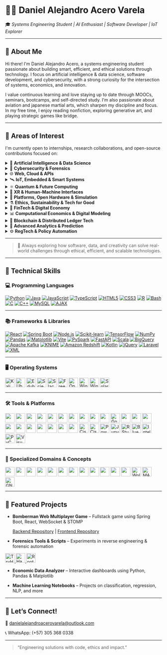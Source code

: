 # 👨‍💻 Daniel Alejandro Acero Varela

🎓 *Systems Engineering Student | AI Enthusiast | Software Developer | IoT Explorer*

---

## 🚀 About Me

Hi there! I'm Daniel Alejandro Acero, a systems engineering student passionate about building smart, efficient, and ethical solutions through technology. I focus on artificial intelligence & data science, software development, and cybersecurity, with a strong curiosity for the intersection of systems, economics, and innovation.

I value continuous learning and love staying up to date through MOOCs, seminars, bootcamps, and self-directed study. I'm also passionate about aviation and japanese martial arts, which sharpen my discipline and focus. In my free time, I enjoy reading nonfiction, exploring generative art, and playing strategic games like bridge.

---

## 🔭 Areas of Interest

I'm currently open to internships, research collaborations, and open-source contributions focused on:

<details>
<summary>🤖 <strong>Artificial Intelligence & Data Science</strong></summary>

- Machine/Deep Learning, NLP, Generative AI, XAI  
- Real-Time Analytics, Big Data, Dashboards  
- Federated Learning, TinyML, Reinforcement Learning  

</details>

<details>
<summary>🔐 <strong>Cybersecurity & Forensics</strong></summary>

- Ethical Hacking, Digital Forensics, Threat Intelligence  
- Zero Trust, SMPC, Post-Quantum Cryptography  
- Secure Boot, TPM, Enclaves, PUFs  

</details>

<details>
<summary>🌐 <strong>Web, Cloud & APIs</strong></summary>

- Fullstack (React, Spring Boot, Node.js)  
- JAMstack, Serverless, GraphQL, STOMP/WebSocket  
- Web3, Edge Architectures, API-first Development  

</details>

<details>
<summary>🛰️ <strong>IoT, Embedded & Smart Systems</strong></summary>

- AIoT, Wearables, LPWAN (LoRa, NB-IoT), Smart Cities  
- Embedded ML (MicroPython, EdgeTPU, Jetson), Power Electronics  
- Reconfigurable Hardware, FPGAs, CPS, MEMS/NEMS  

</details>

<details>
<summary>⚛️ <strong>Quantum & Future Computing</strong></summary>

- Quantum Algorithms, Qiskit, Cirq, IBM Q  
- Hybrid Quantum-Classical Systems, PIM, Memristors  
- Quantum-safe Crypto, QKD, Topological Materials  

</details>

<details>
<summary>🧠 <strong>XR & Human-Machine Interfaces</strong></summary>

- AR/VR, Spatial Computing, Eye/Gesture Tracking  
- Brain-Computer Interfaces (BCI), Neuromorphic AI  
- Mixed Reality, Natural User Interfaces (NUI)  

</details>

<details>
<summary>🧩 <strong>Platforms, Open Hardware & Simulation</strong></summary>

- Raspberry Pi, Jetson Orin, Arduino Portenta, ESP32-S3  
- Simulink/HDL Coder, SystemC, Vivado, PYNQ  
- FreeRTOS, Zephyr, RIOT OS, Yocto Project  

</details>

<details>
<summary>⚗️ <strong>Ethics, Sustainability & Tech for Good</strong></summary>

- Responsible AI, Green Computing, Inclusive Design  
- Open Knowledge, Accessible Tech, Education & Social Impact  
- Cross-disciplinary Innovation (AI + Economics + Policy)  

</details>

<details>
<summary>💸 <strong>FinTech & Digital Economy</strong></summary>

- Cryptocurrencies, Stablecoins, CBDCs  
- DeFi, Smart Contracts, Tokenization (NFTs)  
- Robo-Advisors, Algorithmic Trading, Financial Inclusion  

</details>

<details>
<summary>📊 <strong>Computational Economics & Digital Modeling</strong></summary>

- DSGE Models, Econometrics, Agent-Based Simulation  
- Digital Twin Economies, Open Macroeconomic Models  
- Behavioral Modeling via Data Science & AI  

</details>

<details>
<summary>🔗 <strong>Blockchain & Distributed Ledger Tech</strong></summary>

- Blockchain for Supply Chains, Identity, GovTech  
- Zero-Knowledge Proofs (ZKP), DAOs, Decentralized Governance  
- Web3 Protocols, Interoperability & Trust Frameworks  

</details>

<details>
<summary>🧮 <strong>Advanced Analytics & Prediction</strong></summary>

- Time-Series Forecasting, Anomaly Detection  
- Real-Time Data Pipelines, Event-Driven Economies  
- Decision Intelligence Systems, Digital Experimentation  

</details>

<details>
<summary>⚙️ <strong>RegTech & Policy Automation</strong></summary>

- Regulatory Sandboxes, Compliance-as-Code  
- AI for Policy Evaluation, Smart Regulation Systems  
- Digital Identity, Privacy Engineering, LegalTech  

</details>

---

> 🧹 Always exploring how software, data, and creativity can solve real-world challenges through ethical, efficient, and scalable technologies.

---
## 🧐 Technical Skills

### 💻 Programming Languages

[![Python](https://img.shields.io/badge/Python-3776AB?logo=python&logoColor=white)](https://www.python.org/)
[![Java](https://img.shields.io/badge/Java-007396?logo=java&logoColor=white)](https://www.java.com/)
[![JavaScript](https://img.shields.io/badge/JavaScript-F7DF1E?logo=javascript&logoColor=black)](https://developer.mozilla.org/docs/Web/JavaScript)
[![TypeScript](https://img.shields.io/badge/TypeScript-3178C6?logo=typescript&logoColor=white)](https://www.typescriptlang.org/)
[![HTML5](https://img.shields.io/badge/HTML5-E34F26?logo=html5&logoColor=white)](https://developer.mozilla.org/docs/Web/Guide/HTML/HTML5)
[![CSS3](https://img.shields.io/badge/CSS3-1572B6?logo=css3&logoColor=white)](https://developer.mozilla.org/docs/Web/CSS)
[![R](https://img.shields.io/badge/R-276DC3?logo=r&logoColor=white)](https://www.r-project.org/)
[![Bash](https://img.shields.io/badge/Bash-4EAA25?logo=gnu-bash&logoColor=white)](https://www.gnu.org/software/bash/)
[![C](https://img.shields.io/badge/C-00599C?logo=c&logoColor=white)](https://en.wikipedia.org/wiki/C_(programming_language))
[![C++](https://img.shields.io/badge/C++-00599C?logo=c%2B%2B&logoColor=white)](https://isocpp.org/)
[![MySQL](https://img.shields.io/badge/SQL-4479A1?logo=mysql&logoColor=white)](https://www.mysql.com/)
[![AJAX](https://img.shields.io/badge/AJAX-0A0A0A?logo=javascript&logoColor=white)](https://developer.mozilla.org/en-US/docs/Web/Guide/AJAX)

---

### 📚 Frameworks & Libraries

[![React](https://img.shields.io/badge/React-20232A?logo=react&logoColor=61DAFB)](https://reactjs.org/)
[![Spring Boot](https://img.shields.io/badge/Spring_Boot-6DB33F?logo=spring&logoColor=white)](https://spring.io/projects/spring-boot)
[![Node.js](https://img.shields.io/badge/Node.js-339933?logo=node.js&logoColor=white)](https://nodejs.org/)
[![Scikit-learn](https://img.shields.io/badge/Scikit--learn-F7931E?logo=scikit-learn&logoColor=white)](https://scikit-learn.org/)
[![TensorFlow](https://img.shields.io/badge/TensorFlow-FF6F00?logo=tensorflow&logoColor=white)](https://www.tensorflow.org/)
[![NumPy](https://img.shields.io/badge/NumPy-013243?logo=numpy&logoColor=white)](https://numpy.org/)
[![Pandas](https://img.shields.io/badge/Pandas-150458?logo=pandas&logoColor=white)](https://pandas.pydata.org/)
[![Matplotlib](https://img.shields.io/badge/Matplotlib-11557C?logo=matplotlib&logoColor=white)](https://matplotlib.org/)
[![Vite](https://img.shields.io/badge/Vite-646CFF?logo=vite&logoColor=white)](https://vitejs.dev/)
[![PySpark](https://img.shields.io/badge/Apache_Spark-FDEE21?logo=apachespark&logoColor=black)](https://spark.apache.org/)
[![FastAPI](https://img.shields.io/badge/FastAPI-009688?logo=fastapi&logoColor=white)](https://fastapi.tiangolo.com/)
[![Scala](https://img.shields.io/badge/Scala-DC322F?logo=scala&logoColor=white)](https://www.scala-lang.org/)
[![BigQuery](https://img.shields.io/badge/Google_BigQuery-4285F4?logo=googlebigquery&logoColor=white)](https://cloud.google.com/bigquery)
[![Apache Kafka](https://img.shields.io/badge/Apache_Kafka-231F20?logo=apachekafka&logoColor=white)](https://kafka.apache.org/)
[![KNIME](https://img.shields.io/badge/KNIME-FFCC00?logo=knime&logoColor=black)](https://www.knime.com/)
[![Amazon Redshift](https://img.shields.io/badge/Amazon_Redshift-8C4FFF?logo=amazon-redshift&logoColor=white)](https://aws.amazon.com/redshift/)
[![Kotlin](https://img.shields.io/badge/Kotlin-7F52FF?logo=kotlin&logoColor=white)](https://kotlinlang.org/)
[![jQuery](https://img.shields.io/badge/jQuery-0769AD?logo=jquery&logoColor=white)](https://jquery.com/)
[![Laravel](https://img.shields.io/badge/Laravel-FF2D20?logo=laravel&logoColor=white)](https://laravel.com/)
[![XML](https://img.shields.io/badge/XML-FF6600?logo=w3c&logoColor=white)](https://www.w3.org/XML/)

---

### 🖥️ Operating Systems
<p align="left">
  <img src="https://img.shields.io/badge/Kali_Linux-557C94?logo=kalilinux&logoColor=white" title="Kali Linux" height="30"/>
  <img src="https://img.shields.io/badge/Ubuntu-E95420?logo=ubuntu&logoColor=white" title="Ubuntu" height="30"/>
  <img src="https://img.shields.io/badge/Edubuntu-E95420?logo=ubuntu&logoColor=white" title="Edubuntu" height="30"/>
  <img src="https://img.shields.io/badge/Scientific_Linux-2B3A42?logo=redhat&logoColor=white" title="Scientific Linux" height="30"/>
  <img src="https://img.shields.io/badge/Slackware-000000?logo=slackware&logoColor=white" title="Slackware Linux" height="30"/>
  <img src="https://img.shields.io/badge/FreeBSD-AB2B28?logo=freebsd&logoColor=white" title="FreeBSD" height="30"/>
  <img src="https://img.shields.io/badge/OpenBSD-F7D708?logo=openbsd&logoColor=black" title="OpenBSD" height="30"/>
  <img src="https://img.shields.io/badge/Windows_Server_(GUI)-0078D6?logo=windows&logoColor=white" title="Windows Server with GUI" height="30"/>
  <img src="https://img.shields.io/badge/Windows_Server_(Core)-0078D6?logo=windows&logoColor=white" title="Windows Server Core (no GUI)" height="30"/>
  <img src="https://img.shields.io/badge/Solaris-FFCC00?logo=sun&logoColor=black" title="Solaris OS" height="30"/>
</p>

---

### 🛠️ Tools & Platforms
<p align="left">
  <a href="https://git-scm.com/"><img src="https://img.shields.io/badge/Git-F05032?logo=git&logoColor=white" height="30"/></a>
  <a href="https://github.com"><img src="https://img.shields.io/badge/GitHub-181717?logo=github&logoColor=white" height="30"/></a>
  <a href="https://www.postgresql.org/"><img src="https://img.shields.io/badge/PostgreSQL-336791?logo=postgresql&logoColor=white" height="30"/></a>
  <a href="https://www.mongodb.com/"><img src="https://img.shields.io/badge/MongoDB-47A248?logo=mongodb&logoColor=white" height="30"/></a>
  <a href="https://mariadb.org/"><img src="https://img.shields.io/badge/MariaDB-003545?logo=mariadb&logoColor=white" height="30"/></a>
  <a href="https://www.docker.com/"><img src="https://img.shields.io/badge/Docker-2496ED?logo=docker&logoColor=white" height="30"/></a>
  <a href="https://www.virtualbox.org/"><img src="https://img.shields.io/badge/VirtualBox-183A61?logo=virtualbox&logoColor=white" height="30"/></a>
  <a href="https://www.postman.com/"><img src="https://img.shields.io/badge/Postman-FF6C37?logo=postman&logoColor=white" height="30"/></a>
  <a href="https://azure.microsoft.com/"><img src="https://img.shields.io/badge/Microsoft%20Azure-0078D4?logo=microsoft-azure&logoColor=white" height="30"/></a>
  <a href="https://aws.amazon.com/"><img src="https://img.shields.io/badge/AWS-232F3E?logo=amazon-aws&logoColor=white" height="30"/></a>
  <a href="https://cloud.google.com/"><img src="https://img.shields.io/badge/Google_Cloud-4285F4?logo=googlecloud&logoColor=white" title="Google Cloud" height="30"/></a>
  <a href="https://www.linux.org/"><img src="https://img.shields.io/badge/Linux-FCC624?logo=linux&logoColor=black" height="30"/></a>
  <a href="https://www.microsoft.com/windows"><img src="https://img.shields.io/badge/Windows-0078D6?logo=windows&logoColor=white" height="30"/></a>
  <a href="https://www.apple.com/macos/"><img src="https://img.shields.io/badge/macOS-000000?logo=apple&logoColor=white" height="30"/></a>
  <a href="https://www.android.com/"><img src="https://img.shields.io/badge/Android-3DDC84?logo=android&logoColor=white" height="30"/></a>
  <a href="https://www.latex-project.org/"><img src="https://img.shields.io/badge/LaTeX-008080?logo=latex&logoColor=white" height="30"/></a>
  <a href="https://www.overleaf.com/"><img src="https://img.shields.io/badge/Overleaf-47A141?logo=overleaf&logoColor=white" height="30"/></a>
  <a href="https://www.oracle.com/database/sqldeveloper/"><img src="https://img.shields.io/badge/Oracle-FF0000?logo=oracle&logoColor=white" height="30"/></a>
  <a href="https://www.microsoft.com/microsoft-365"><img src="https://img.shields.io/badge/Microsoft_Office-D83B01?logo=microsoft-office&logoColor=white" height="30"/></a>
  <a href="https://astah.net/"><img src="https://img.shields.io/badge/Astah_UML-1C1C1C?logo=uml&logoColor=white" height="30"/></a>
  <a href="https://www.markdownguide.org/"><img src="https://img.shields.io/badge/Markdown-000000?logo=markdown&logoColor=white" height="30"/></a>
  <a href="https://www.cisco.com/"><img src="https://img.shields.io/badge/Cisco-1BA0D7?logo=cisco&logoColor=white" title="Cisco" height="30"/></a>
  <a href="https://www.netacad.com/courses/packet-tracer"><img src="https://img.shields.io/badge/Packet_Tracer-1BA0D7?logo=cisco&logoColor=white" title="Cisco Packet Tracer" height="30"/></a>
  <a href="https://powerbi.microsoft.com/"><img src="https://img.shields.io/badge/Power_BI-F2C811?logo=powerbi&logoColor=black" title="Power BI" height="30"/></a>
  <a href="https://jupyter.org/"><img src="https://img.shields.io/badge/Jupyter_Notebook-F37626?logo=jupyter&logoColor=white" title="Jupyter Notebook" height="30"/></a>
  <a href="https://posit.co/download/rstudio-desktop/"><img src="https://img.shields.io/badge/RStudio-75AADB?logo=rstudio&logoColor=white" title="RStudio" height="30"/></a>
  <a href="https://www.bluej.org/"><img src="https://img.shields.io/badge/BlueJ-002147?logo=java&logoColor=white" title="BlueJ" height="30"/></a>
  <a href="https://www.jetbrains.com/idea/"><img src="https://img.shields.io/badge/IntelliJ_IDEA-000000?logo=intellijidea&logoColor=white" title="IntelliJ IDEA" height="30"/></a>
  <a href="https://www.jetbrains.com/pycharm/"><img src="https://img.shields.io/badge/PyCharm-000000?logo=pycharm&logoColor=white" title="PyCharm" height="30"/></a>
  <a href="https://code.visualstudio.com/"><img src="https://img.shields.io/badge/VS_Code-007ACC?logo=visualstudiocode&logoColor=white" title="Visual Studio Code" height="30"/></a>
</p>

--- 

### 🧪 Specialized Domains & Concepts

<p align="left">
  <a href="https://www.sympy.org"><img src="https://img.shields.io/badge/SymPy-3776AB?logo=python&logoColor=white" height="30"/></a>
  <a href="https://qiskit.org"><img src="https://img.shields.io/badge/Qiskit-000000?logo=ibm&logoColor=white" height="30"/></a>
  <a href="https://quantum-computing.ibm.com"><img src="https://img.shields.io/badge/IBM_Quantum-054ADA?logo=ibm&logoColor=white" height="30"/></a>
  <a href="https://www.scrum.org"><img src="https://img.shields.io/badge/Scrum-6DB33F?logo=jira&logoColor=white" height="30"/></a>
  <a href="https://kanbanize.com/kanban-resources/getting-started/what-is-kanban"><img src="https://img.shields.io/badge/Kanban-0052CC?logo=trello&logoColor=white" height="30"/></a>
  <a href="https://lean.org"><img src="https://img.shields.io/badge/Lean-003366?logo=leanpub&logoColor=white" height="30"/></a>
  <a href="https://www.strategyzer.com/canvas/business-model-canvas"><img src="https://img.shields.io/badge/Business_Model_Canvas-1C1C1C?logo=visualstudio&logoColor=white" height="30"/></a>
  <a href="https://chat.openai.com"><img src="https://img.shields.io/badge/ChatGPT-10A37F?logo=openai&logoColor=white" height="30"/></a>
  <a href="https://www.anthropic.com/index/claude"><img src="https://img.shields.io/badge/Claude_AI-4B0082?logo=anthropic&logoColor=white" height="30"/></a>
  <a href="https://deepmind.google/technologies/gemini"><img src="https://img.shields.io/badge/Gemini_AI-4285F4?logo=google&logoColor=white" height="30"/></a>
  <a href="https://github.com/deepseek-ai"><img src="https://img.shields.io/badge/DeepSeek_AI-1A1A1A?logo=github&logoColor=white" height="30"/></a>
  <a href="https://x.ai"><img src="https://img.shields.io/badge/Grok_xAI-000000?logo=x&logoColor=white" height="30"/></a>
  <a href="https://www.wolfram.com/mathematica/"><img src="https://img.shields.io/badge/Mathematica-DD1100?logo=wolfram&logoColor=white" title="Wolfram Mathematica" height="30"/></a>
  <a href="https://www.mathworks.com/products/matlab.html"><img src="https://img.shields.io/badge/MATLAB-0076A8?logo=mathworks&logoColor=white" title="MATLAB" height="30"/></a>
  <a href="https://www.gnu.org/software/octave/"><img src="https://img.shields.io/badge/GNU_Octave-0790C0?logo=gnu&logoColor=white" title="GNU Octave" height="30"/></a>
</p>


---

## 📂 Featured Projects

* **Bomberman Web Multiplayer Game** – Fullstack game using Spring Boot, React, WebSocket & STOMP

  [Backend Repository](https://github.com/Santiago-Cordoba/BombermanARSW-Back) | [Frontend Repository](https://github.com/Santiago-Cordoba/BombermanARSW-Front/tree/develop)

* **Forensics Tools & Scripts** – Experiments in reverse engineering & forensic automation

<a href="https://tryhackme.com">
  <img src="https://img.shields.io/badge/TryHackMe-212C42?logo=tryhackme&logoColor=white" title="TryHackMe" height="30"/>
</a>

<a href="https://www.hackthebox.com/">
  <img src="https://img.shields.io/badge/Hack_The_Box-9FEF00?logo=hackthebox&logoColor=black" title="Hack The Box" height="30"/>
</a>

<a href="https://www.root-me.org/">
  <img src="https://img.shields.io/badge/RootMe-7B16FF?logoColor=white" title="Root Me" height="30"/>
</a>

* **Economic Data Analyzer** – Interactive dashboards using Python, Pandas & Matplotlib

* **Machine Learning Notebooks** – Projects on classification, regression, NLP, and more

---

## 🤝 Let’s Connect!

📧 [danielalejandroacerovarela@outlook.com](mailto:danielalejandroacerovarela@outlook.com)

📞 WhatsApp: (+57) 305 368 0338

---

> “Engineering solutions with code, ethics and impact.”
